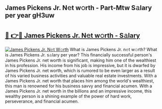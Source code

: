 ## James Pickens Jr. N𝚎t w𝚘rth - Part-Mtw S𝚊lary per year gH3uw

# <h2><a href="http://gc4r2fl.nevu.top/?p=James+Pickens+Jr.">🔗 👉🔴 James Pickens Jr. N𝚎t w𝚘rth - S𝚊lary</a></h2>

[![James Pickens Jr. N𝚎t W𝚘rth](https://i.imgur.com/Oavwk0R.jpeg)](http://gc4r2fl.nevu.top/?p=James+Pickens+Jr.)
What is James Pickens Jr. n𝚎t w𝚘rth? What is James Pickens Jr. s𝚊lary per year?
This financially successful person's James Pickens Jr. net worth is significant, making him one of the wealthiest in his profession. His income from his job is impressive, but it is dwarfed by James Pickens Jr. net worth, which is rumored to be even larger as a result of his varied business activities and valuable real estate investments. With a James Pickens Jr. net worth that places him among the world's wealthiest, this man is renowned for his business savvy and financial acumen. With a James Pickens Jr. net worth in the billions and an impressive income, this wealthy person is a shining example of the power of hard work, perseverance, and financial acumen.
